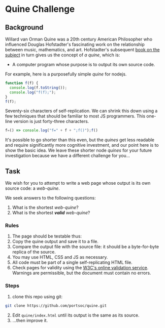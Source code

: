 # Quine Challenge

## Background

Willard van Orman Quine was a 20th century American Philosopher who influenced Douglas Hofstadter's fascinating work on the relationship between music, mathematics, and art.  Hofstadter's subsequent [book on the subject](http://search.ebscohost.com/login.aspx?direct=true&db=cat01619a&AN=up.655578&site=eds-live) in turn gives us the concept of _a quine_, which is:

 * A computer program whose purpose is to output its own source code.

For example, here is a purposefully simple _quine_ for nodejs.


```javascript
function f(f) {
  console.log(f.toString());
  console.log("f(f);");
}
f(f);
```

Seventy-six characters of self-replication.  We can shrink this down using a few techniques that should be familiar to most JS programmers.  This one-line version is just forty-three characters.

```javascript
f=() => console.log("f=" + f + ";f()");f()
```

It's possible to go shorter than this even, but the _quines_ get less readable and require significantly more cognitive investment, and our point here is to show the basic idea.  We leave these shorter node _quines_ for your future investigation because we have a different challenge for you…

## Task

We wish for you to attempt to write a web page whose output is its own source code: a _web-quine_.

We seek answers to the following questions:
1. What is the shortest _web-quine_?
2. What is the shortest _**valid** web-quine_?

### Rules
1. The page should be testable thus:
  1. Copy the quine output and save it to a file.
  2. Compare the output file with the source file: it should be a byte-for-byte replica of the source.
2. You may use HTML, CSS and JS as necessary.
3. All code must be part of a single self-replicating HTML file.
4. Check pages for validity using the [W3C's online validation service](https://validator.w3.org/#validate_by_input).  Warnings are permissible, but the document must contain no errors.

### Steps

1. clone this repo using git:
```zsh
git clone https://github.com/portsoc/quine.git
```
2. Edit `quine/index.html` until its output is the same as its source.
3. …then improve it.
